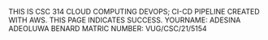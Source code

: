 THIS IS CSC 314 CLOUD COMPUTING DEVOPS; CI-CD PIPELINE CREATED WITH AWS. THIS PAGE INDICATES SUCCESS.
YOURNAME: ADESINA ADEOLUWA BENARD
MATRIC NUMBER: VUG/CSC/21/5154

